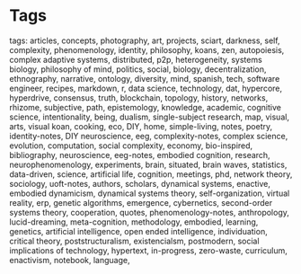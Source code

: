 # Tags 
 
 tags: articles, concepts, photography, art, projects, sciart, darkness, self, complexity, phenomenology, identity, philosophy, koans, zen, autopoiesis, complex adaptive systems, distributed, p2p, heterogeneity, systems biology, philosophy of mind, politics, social, biology, decentralization, ethnography, narrative, ontology, diversity, mind, spanish, tech, software engineer, recipes, markdown, r, data science, technology, dat, hypercore, hyperdrive, consensus, truth, blockchain, topology, history, networks, rhizome, subjective, path, epistemology, knowledge, academic, cognitive science, intentionality, being, dualism, single-subject research, map, visual, arts, visual koan, cooking, eco, DIY, home, simple-living, notes, poetry, identity-notes, DIY neuroscience, eeg, complexity-notes, complex science, evolution, computation, social complexity, economy, bio-inspired, bibliography, neuroscience, eeg-notes, embodied cognition, research, neurophenomenology, experiments, brain, situated, brain waves, statistics, data-driven, science, artificial life, cognition, meetings, phd, network theory, sociology, uoft-notes, authors, scholars, dynamical systems, enactive, embodied dynamicism, dynamical systems theory, self-organization, virtual reality, erp, genetic algorithms, emergence, cybernetics, second-order systems theory, cooperation, quotes, phenomenology-notes, anthropology, lucid-dreaming, meta-cognition, methodology, embodied, learning, genetics, artificial intelligence, open ended intelligence, individuation, critical theory, poststructuralism, existencialsm, postmodern, social implications of technology, hypertext, in-progress, zero-waste, curriculum, enactivism, notebook, language, 